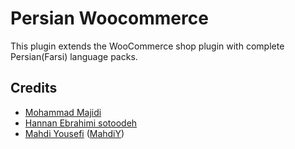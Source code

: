 # Persian Woocommerce
This plugin extends the WooCommerce shop plugin with complete Persian(Farsi) language packs.

## Credits

- [Mohammad Majidi](https://github.com/mammadir)
- [Hannan Ebrahimi sotoodeh](https://github.com/hannanstd)
- [Mahdi Yousefi](https://github.com/MahdiY) ([MahdiY](http://mahdiy.ir))